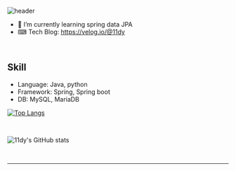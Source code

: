 ![header](https://capsule-render.vercel.app/api?type=waving&color=auto&height=300&section=header&text=안녕하세요!&fontSize=50&descFontSize=20)

- 🌱 I’m currently learning spring data JPA
- ⌨ Tech Blog: https://velog.io/@11dy 


<br/>  

## Skill 
- Language: Java, python
- Framework: Spring, Spring boot
- DB: MySQL, MariaDB

[![Top Langs](https://github-readme-stats.vercel.app/api/top-langs/?username=11dy&layout=compact)](https://github.com/11dy/github-readme-stats)

<br/> 

![11dy's GitHub stats](https://github-readme-stats.vercel.app/api?username=11dy&show_icons=true&theme=tokyonight)

<br/>



----
